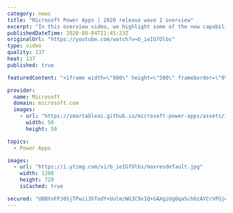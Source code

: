 ```yaml
---
category: news
title: "Microsoft Power Apps | 2020 release wave 1 overview"
excerpt: "In this overview video, we highlight some of the new capabilities included in the latest update to Microsoft Power Apps.      Here are the capabilities covered:     UI enhancements       • Save is always visible       • Chart formatting  Grid user experience enhancements       • Conditional search  "
publishedDateTime: 2020-08-04T21:45:23Z
originalUrl: "https://youtube.com/watch?v=b_ieIGfOlbs"
type: video
quality: 137
heat: 137
published: true

featuredContent: "<iframe width=\"800\" height=\"500\" frameborder=\"0\" src=\"https://www.youtube.com/embed/b_ieIGfOlbs\" allow=\"accelerometer; autoplay; encrypted-media; gyroscope; picture-in-picture\" allowfullscreen></iframe>"

provider:
  name: Microsoft
  domain: microsoft.com
  images:
    - url: "https://smartableai.github.io/microsoft-power-apps/assets/images/organizations/microsoft.com-50x50.jpg"
      width: 50
      height: 50

topics:
  - Power Apps

images:
  - url: "https://i.ytimg.com/vi/b_ieIGfOlbs/maxresdefault.jpg"
    width: 1280
    height: 720
    isCached: true

secured: "UBBYnFPJ0SjTPwii3hTodY+Uulm/WG3C9x1Q+GAXgiUgOqaSchOzAYCrVPGjeyJkwSGfw+FItd1NcP5PdeDMtBhnpGs74ie16ti2y/NnUNkfWgbpCOP2XSrGrue3iYXvERhi1Is8BWtCSLQP9oinSvw63FHydtgkVRpiNisjJowxcuuSl2HIGAFAOi1o043sZoi+aW92WxjG5vU6VmPBJndGrBz0uafkwMu+s6grPrZawY3uG6fzSV/m7ly3bzXeegpeOQhPyx2EVnEM0yy4OQCboL0lfuXTCv8pKnsWcgsn4E7BZXENCUbeo1uSMbUpDq5QUZ5p76MsnQ5ylWE/ArP5WfPhYfWifIMvg7kMEFIGt9mPdETotWZR/Qty5lMUN13gxY16nr8gRBZGj/WdHevNF+XSgp+xXFRtBE2mx5HzHa/OnH0WZuT2cQo9GsxU;5AEZwuLrqIrFosqo3U5nVA=="
---
```


